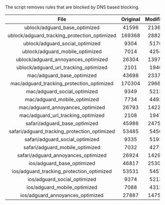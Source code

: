 The script removes rules that are blocked by DNS based blocking.


| File | Original | Modified |
|:----:|:-----:|:-----:|
| ublock/adguard_base_optimized | 41596 | 21365 |
| ublock/adguard_tracking_protection_optimized | 169368 | 28823 |
| ublock/adguard_social_optimized | 9304 | 5176 |
| ublock/adguard_mobile_optimized | 7014 | 4254 |
| ublock/adguard_annoyances_optimized | 26304 | 13979 |
| ublock/adguard_url_tracking_optimized | 2101 | 1940 |
| mac/adguard_base_optimized | 43698 | 23370 |
| mac/adguard_tracking_protection_optimized | 170304 | 29667 |
| mac/adguard_social_optimized | 9349 | 5213 |
| mac/adguard_mobile_optimized | 7734 | 4492 |
| mac/adguard_annoyances_optimized | 26793 | 14220 |
| mac/adguard_url_tracking_optimized | 2108 | 1947 |
| safari/adguard_base_optimized | 45986 | 24751 |
| safari/adguard_tracking_protection_optimized | 53485 | 5450 |
| safari/adguard_social_optimized | 9335 | 5193 |
| safari/adguard_mobile_optimized | 7032 | 4271 |
| safari/adguard_annoyances_optimized | 26924 | 14296 |
| ios/adguard_base_optimized | 46817 | 25306 |
| ios/adguard_tracking_protection_optimized | 53531 | 5457 |
| ios/adguard_social_optimized | 9374 | 5213 |
| ios/adguard_mobile_optimized | 7088 | 4313 |
| ios/adguard_annoyances_optimized | 27887 | 14757 |